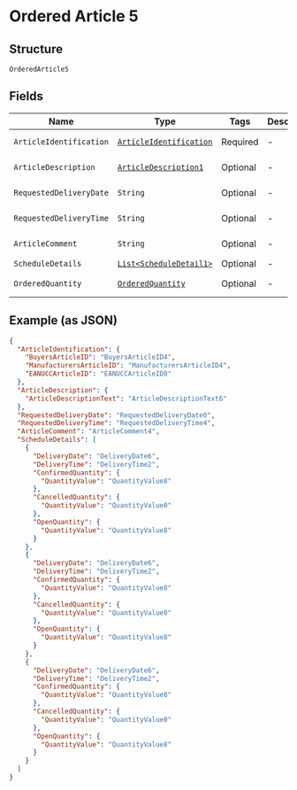 
# Ordered Article 5

## Structure

`OrderedArticle5`

## Fields

| Name | Type | Tags | Description | Getter | Setter |
|  --- | --- | --- | --- | --- | --- |
| `ArticleIdentification` | [`ArticleIdentification`](../../doc/models/article-identification.md) | Required | - | ArticleIdentification getArticleIdentification() | setArticleIdentification(ArticleIdentification articleIdentification) |
| `ArticleDescription` | [`ArticleDescription1`](../../doc/models/article-description-1.md) | Optional | - | ArticleDescription1 getArticleDescription() | setArticleDescription(ArticleDescription1 articleDescription) |
| `RequestedDeliveryDate` | `String` | Optional | - | String getRequestedDeliveryDate() | setRequestedDeliveryDate(String requestedDeliveryDate) |
| `RequestedDeliveryTime` | `String` | Optional | - | String getRequestedDeliveryTime() | setRequestedDeliveryTime(String requestedDeliveryTime) |
| `ArticleComment` | `String` | Optional | - | String getArticleComment() | setArticleComment(String articleComment) |
| `ScheduleDetails` | [`List<ScheduleDetail1>`](../../doc/models/schedule-detail-1.md) | Optional | - | List<ScheduleDetail1> getScheduleDetails() | setScheduleDetails(List<ScheduleDetail1> scheduleDetails) |
| `OrderedQuantity` | [`OrderedQuantity`](../../doc/models/ordered-quantity.md) | Optional | - | OrderedQuantity getOrderedQuantity() | setOrderedQuantity(OrderedQuantity orderedQuantity) |

## Example (as JSON)

```json
{
  "ArticleIdentification": {
    "BuyersArticleID": "BuyersArticleID4",
    "ManufacturersArticleID": "ManufacturersArticleID4",
    "EANUCCArticleID": "EANUCCArticleID0"
  },
  "ArticleDescription": {
    "ArticleDescriptionText": "ArticleDescriptionText6"
  },
  "RequestedDeliveryDate": "RequestedDeliveryDate0",
  "RequestedDeliveryTime": "RequestedDeliveryTime4",
  "ArticleComment": "ArticleComment4",
  "ScheduleDetails": [
    {
      "DeliveryDate": "DeliveryDate6",
      "DeliveryTime": "DeliveryTime2",
      "ConfirmedQuantity": {
        "QuantityValue": "QuantityValue8"
      },
      "CancelledQuantity": {
        "QuantityValue": "QuantityValue0"
      },
      "OpenQuantity": {
        "QuantityValue": "QuantityValue8"
      }
    },
    {
      "DeliveryDate": "DeliveryDate6",
      "DeliveryTime": "DeliveryTime2",
      "ConfirmedQuantity": {
        "QuantityValue": "QuantityValue8"
      },
      "CancelledQuantity": {
        "QuantityValue": "QuantityValue0"
      },
      "OpenQuantity": {
        "QuantityValue": "QuantityValue8"
      }
    },
    {
      "DeliveryDate": "DeliveryDate6",
      "DeliveryTime": "DeliveryTime2",
      "ConfirmedQuantity": {
        "QuantityValue": "QuantityValue8"
      },
      "CancelledQuantity": {
        "QuantityValue": "QuantityValue0"
      },
      "OpenQuantity": {
        "QuantityValue": "QuantityValue8"
      }
    }
  ]
}
```

